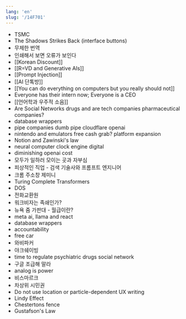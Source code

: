 ```yaml
---
lang: 'en'
slug: '/14F701'
---
```


- TSMC
- The Shadows Strikes Back (interface buttons)
- 무제한 번역
- 인쇄해서 보면 오류가 보인다
- [[Korean Discount]]
- [[R=VD and Generative AIs]]
- [[Prompt Injection]]
- [[AI 단톡방]]
- [[You can do everything on computers but you really should not]]
- Everyone has their intern now; Everyone is a CEO
- [[언어학과 우주적 소음]]
- Are Social Networks drugs and are tech companies pharmaceutical companies?
- database wrappers
- pipe companies dumb pipe cloudflare openai
- nintendo and emulators free cash grab? platform expansion
- Notion and Zawinski's law
- neural computer clock engine digital
- diminishing openai cost
- 모두가 일하러 모이는 곳과 자부심
- 피상적인 직업 - 검색 기술사와 프롬프트 엔지니어
- 크롬 주소창 제미니
- Turing Complete Transformers
- DOS
- 전화교환원
- 워크비자는 족쇄인가?
- 뉴욕 줌 가판대 - 월급이란?
- meta ai, llama and react
- database wrappers
- accountability
- free car
- 와비파커
- 야크쉐이빙
- time to regulate psychiatric drugs social network
- 구글 조급해 말라
- analog is power
- 비스마르크
- 차상위 시민권
- Do not use location or particle-dependent UX writing
- Lindy Effect
- Chestertons fence
- Gustafson's Law
